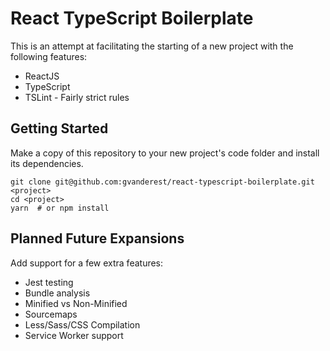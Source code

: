 # React TypeScript Boilerplate

This is an attempt at facilitating the starting of a new project with the
following features:

* ReactJS
* TypeScript
* TSLint - Fairly strict rules


## Getting Started

Make a copy of this repository to your new project's code folder and install
its dependencies.

```
git clone git@github.com:gvanderest/react-typescript-boilerplate.git <project>
cd <project>
yarn  # or npm install
```


## Planned Future Expansions

Add support for a few extra features:

* Jest testing
* Bundle analysis
* Minified vs Non-Minified
* Sourcemaps
* Less/Sass/CSS Compilation
* Service Worker support
